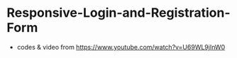 # Responsive-Login-and-Registration-Form

+ codes & video from https://www.youtube.com/watch?v=U69WL9jInW0
